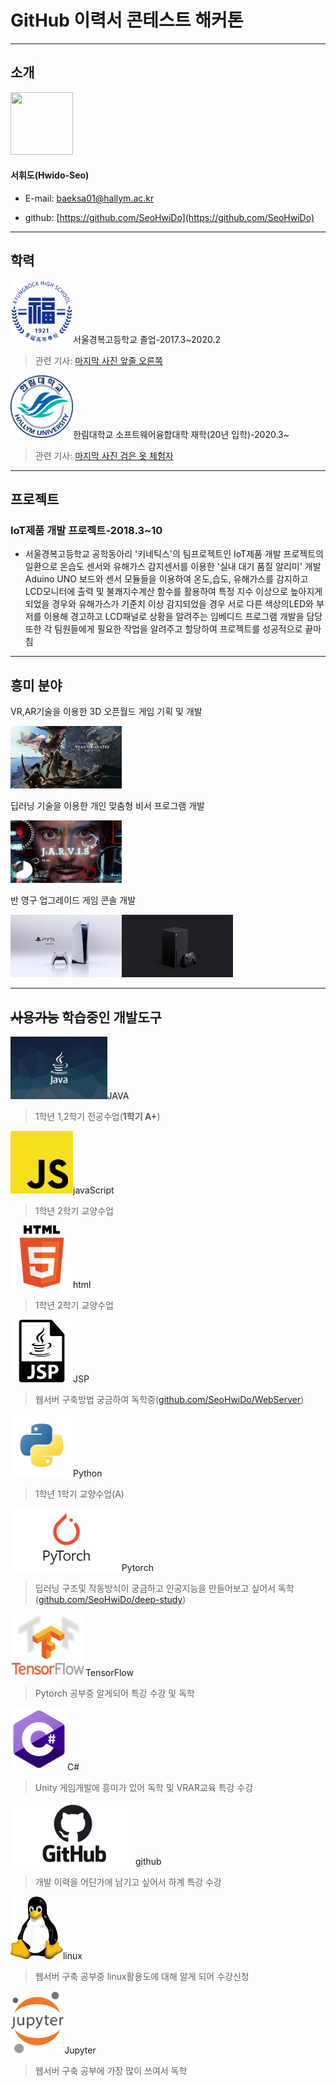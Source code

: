 # GitHub 이력서 콘테스트 해커톤 
****************************
## 소개

<img src=photo.png width=100 height=100>

#### 서휘도(Hwido-Seo)


* E-mail: baeksa01@hallym.ac.kr

* github: [https://github.com/SeoHwiDo](https://github.com/SeoHwiDo)


****************************
## 학력

<p></p>

<img src=kb.png width=100 height=100>서울경복고등학교 졸업-2017.3~2020.2
>관련 기사: [마지막 사진 앞줄 오른쪽](https://tong.joins.com/archives/45346)
<p></p>

<img src=hr.png width=100 height=100>한림대학교 소프트웨어융합대학 재학(20년 입학)-2020.3~
>관련 기사:  [마지막 사진 검은 옷 체험자](https://hlsw.hallym.ac.kr/index.php?mt=page&mp=5_1&mm=oxbbs&oxid=1&cpage=1&key=&val=&CAT_ID=0&BID=302&cmd=view)
<p></p>

****************************
## 프로젝트
### IoT제품 개발 프로젝트-2018.3~10
* 서울경복고등학교 공학동아리 '키네틱스'의 팀프로젝트인 IoT제품 개발 프로젝트의 일환으로 온습도 센서와 유해가스 감지센서를 이용한 '실내 대기 품질 알리미' 개발
Aduino UNO 보드와 센서 모듈들을 이용하여 온도,습도, 유해가스를 감지하고 LCD모니터에 출력 및 불쾌지수계산 함수를 활용하여 특정 지수 이상으로 높아지게 되었을 경우와 유해가스가 기준치 이상 감지되었을 경우 서로 다른 색상의LED와 부저를 이용해 경고하고 LCD패널로 상황을 알려주는 임베디드 프로그램 개발을 담당 또한 각 팀원들에게 필요한 작업을 알려주고 할당하여 프로젝트를 성공적으로 끝마침
****************************
## 흥미 분야

<p></p>
VR,AR기술을 이용한 3D 오픈월드 게임 기획 및 개발
<p></p>

<img src=MH.png height=100>

<p></p>
딥러닝 기술을 이용한 개인 맞춤형 비서 프로그램 개발
<p></p>

<img src=Javis.png height=100>

<p></p>
반 영구 업그레이드 게임 콘솔 개발
<p></p>

<img src=PS.png height=100><img src=XBOX.png height=100>

<p></p>

*****************************
## ~~사용가능~~ 학습중인 개발도구

<img src=JAVA.png height=100>JAVA
>1학년 1,2학기 전공수업(**1학기 A+**)

<img src=javaScript.png height=100>javaScript
>1학년 2학기 교양수업

<img src=html.png height=100>html
>1학년 2학기 교양수업

<img src=JSP.png height=100>JSP
>웹서버 구축방법 궁금하여 독학중([github.com/SeoHwiDo/WebServer](https://github.com/SeoHwiDo/WebServer))

<img src=python.png height=100>Python
>1학년 1학기 교양수업(A)

<img src=pytorch.png height=100>Pytorch
>딥러닝 구조및 작동방식이 궁금하고 인공지능을 만들어보고 싶어서 독학([github.com/SeoHwiDo/deep-study](https://github.com/SeoHwiDo/deep-study))

<img src=TensorFlow.png height=100>TensorFlow
>Pytorch 공부중 알게되어 특강 수강 및 독학

<img src=Cs.png height=100>C#
>Unity 게임개발에 흥미가 있어 독학 및 VRAR교육 특강 수강

<img src=github.png height=100>github
>개발 이력을 어딘가에 남기고 싶어서 하계 특강 수강

<img src=linux.png height=100>linux
>웹서버 구축 공부중 linux활용도에 대해 알게 되어 수강신청

<img src=jupyter.png  height=100>Jupyter
>웹서버 구축 공부에 가장 많이 쓰여서 독학
